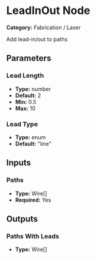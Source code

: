 
# LeadInOut Node

**Category:** Fabrication / Laser

Add lead-in/out to paths

## Parameters


### Lead Length
- **Type:** number
- **Default:** 2
- **Min:** 0.5
- **Max:** 10



### Lead Type
- **Type:** enum
- **Default:** "line"





## Inputs


### Paths
- **Type:** Wire[]
- **Required:** Yes



## Outputs


### Paths With Leads
- **Type:** Wire[]




